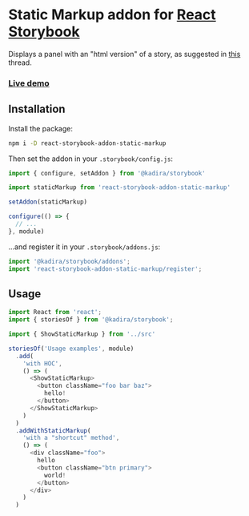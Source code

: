 # Static Markup addon for [React Storybook](https://github.com/storybooks/react-storybook)

Displays a panel with an "html version" of a story, as suggested in [this](https://github.com/storybooks/react-storybook/issues/617) thread.

### [Live demo](https://evgenykochetkov.github.io/react-storybook-addon-static-markup/)

## Installation

Install the package:

```sh
npm i -D react-storybook-addon-static-markup
```

Then set the addon in your `.storybook/config.js`:

```js
import { configure, setAddon } from '@kadira/storybook'

import staticMarkup from 'react-storybook-addon-static-markup'

setAddon(staticMarkup)

configure(() => {
  // ...
}, module)
```

...and register it in your `.storybook/addons.js`:
```js
import '@kadira/storybook/addons';
import 'react-storybook-addon-static-markup/register';
```


## Usage

```js
import React from 'react';
import { storiesOf } from '@kadira/storybook';

import { ShowStaticMarkup } from '../src'

storiesOf('Usage examples', module)
  .add(
    'with HOC',
    () => (
      <ShowStaticMarkup>
        <button className="foo bar baz">
          hello!
        </button>
      </ShowStaticMarkup>
    )
  )
  .addWithStaticMarkup(
    'with a "shortcut" method',
    () => (
      <div className="foo">
        hello
        <button className="btn primary">
          world!
        </button>
      </div>
    )
  )
```
